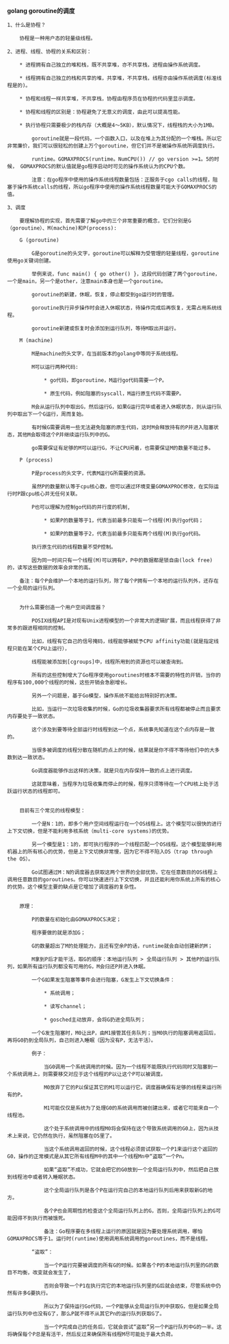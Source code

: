 **golang goroutine的调度**

    1、什么是协程？
    
        协程是一种用户态的轻量级线程。
    
    2、进程、线程、协程的关系和区别：
    
        * 进程拥有自己独立的堆和栈，既不共享堆，亦不共享栈，进程由操作系统调度。
        
        * 线程拥有自己独立的栈和共享的堆，共享堆，不共享栈，线程亦由操作系统调度(标准线程是的)。
        
        * 协程和线程一样共享堆，不共享栈，协程由程序员在协程的代码里显示调度。
        
        * 协程和线程的区别是：协程避免了无意义的调度，由此可以提高性能。
        
        * 执行协程只需要极少的栈内存（大概是4～5KB），默认情况下，线程栈的大小为1MB。
            
            goroutine就是一段代码，一个函数入口，以及在堆上为其分配的一个堆栈。所以它非常廉价，我们可以很轻松的创建上万个goroutine，但它们并不是被操作系统所调度执行。
            
            runtime。GOMAXPROCS(runtime。NumCPU()) // go version >=1。5的时候， GOMAXPROCS的默认值就是go程序启动时可见的操作系统认为的CPU个数。
            
            注意：在go程序中使用的操作系统线程数量包括：正服务于cgo calls的线程，阻塞于操作系统calls的线程，所以go程序中使用的操作系统线程数量可能大于GOMAXPROCS的值。
            
    3、调度
    
        要理解协程的实现，首先需要了解go中的三个非常重要的概念，它们分别是G（goroutine）、M(machine)和P(process):
        
        G (goroutine)
        
            G是goroutine的头文字，goroutine可以解释为受管理的轻量线程，goroutine使用go关键词创建。
            
            举例来说，func main() { go other() }，这段代码创建了两个goroutine，一个是main，另一个是other，注意main本身也是一个goroutine。
            
            goroutine的新建，休眠，恢复，停止都受到go运行时的管理。
            
            goroutine执行异步操作时会进入休眠状态，待操作完成后再恢复，无需占用系统线程。
            
            goroutine新建或恢复时会添加到运行队列，等待M取出并运行。
       
        M (machine)
        
            M是machine的头文字，在当前版本的golang中等同于系统线程。
            
            M可以运行两种代码:
            
                * go代码，即goroutine，M运行go代码需要一个P。
                
                * 原生代码，例如阻塞的syscall，M运行原生代码不需要P。
            
            M会从运行队列中取出G，然后运行G，如果G运行完毕或者进入休眠状态，则从运行队列中取出下一个G运行，周而复始。
            
            有时候G需要调用一些无法避免阻塞的原生代码，这时M会释放持有的P并进入阻塞状态，其他M会取得这个P并继续运行队列中的G。
            
            go需要保证有足够的M可以运行G，不让CPU闲着，也需要保证M的数量不能过多。
        
        P (process)
        
            P是process的头文字，代表M运行G所需要的资源。
                       
            虽然P的数量默认等于cpu核心数，但可以通过环境变量GOMAXPROC修改，在实际运行时P跟cpu核心并无任何关联。       
            
            P也可以理解为控制go代码的并行度的机制,
            
                * 如果P的数量等于1，代表当前最多只能有一个线程(M)执行go代码；
                
                * 如果P的数量等于2，代表当前最多只能有两个线程(M)执行go代码。
                
            执行原生代码的线程数量不受P控制。
            
            因为同一时间只有一个线程(M)可以拥有P，P中的数据都是锁自由(lock free)的，读写这些数据的效率会非常的高。
            
        备注：每个P会维护一个本地的运行队列，除了每个P拥有一个本地的运行队列外，还存在一个全局的运行队列。
        
        
        为什么需要创造一个用户空间调度器？
        
            POSIX线程API是对现有Unix进程模型的一个非常大的逻辑扩展，而且线程获得了非常多的跟进程相同的控制。
            
            比如，线程有它自己的信号掩码，线程能够被赋予CPU affinity功能(就是指定线程只能在某个CPU上运行），
            
            线程能被添加到[cgroups]中，线程所用到的资源也可以被查询到。
            
            所有的这些控制增大了Go程序使用goroutines时根本不需要的特性的开销，当你的程序有100,000个线程的时候，这些开销会急剧增长。
            
            另外一个问题是，基于Go模型，操作系统不能给出特别好的决策。
            
            比如，当运行一次垃圾收集的时候，Go的垃圾收集器要求所有线程都被停止而且要求内存要处于一致状态。
            
            这个涉及到要等待全部运行时线程到达一个点，系统事先知道在这个点内存是一致的。
            
            当很多被调度的线程分散在随机的点上的时候，结果就是你不得不等待他们中的大多数到达一致状态。
            
            Go调度器能够作出这样的决策，就是只在内存保持一致的点上进行调度。
            
            这就意味着，当程序为垃圾收集而停止的时候，程序只须等待在一个CPU核上处于活跃运行状态的线程即可。
            
        
        目前有三个常见的线程模型：
        
            一个是N：1的，即多个用户空间线程运行在一个OS线程上。这个模型可以很快的进行上下文切换，但是不能利用多核系统（multi-core systems)的优势。
            
            另一个模型是1：1的，即可执行程序的一个线程匹配一个OS线程。这个模型能够利用机器上的所有核心的优势，但是上下文切换非常慢，因为它不得不陷入OS（trap through the OS）。
            
            Go试图通过M：N的调度器去获取这两个世界的全部优势。它在任意数目的OS线程上调用任意数目的goroutines。你可以快速进行上下文切换，并且还能利用你系统上所有的核心的优势。这个模型主要的缺点是它增加了调度器的复杂性。
        
        
        原理：
        
            P的数量在初始化由GOMAXPROCS决定；
            
            程序要做的就是添加G；
            
            G的数量超出了M的处理能力，且还有空余P的话，runtime就会自动创建新的M；
            
            M拿到P后才能干活，取G的顺序：本地运行队列 > 全局运行队列 > 其他P的运行队列，如果所有运行队列都没有可用的G，M会归还P并进入休眠。
            
            一个G如果发生阻塞等事件会进行阻塞，G发生上下文切换条件：
                                              
                * 系统调用；
                
                * 读写channel；
                
                * gosched主动放弃，会将G扔进全局队列；
            
            一个G发生阻塞时，M0让出P，由M1接管其任务队列；当M0执行的阻塞调用返回后，再将G0扔到全局队列，自己则进入睡眠（因为没有P，无法干活）。
            
            例子：
                
                当G0调用一个系统调用的时候。因为一个线程不能既执行代码同时又阻塞到一个系统调用上，则需要移交对应于这个线程的P以让这个P可以被调度。
                
                M0放弃了它的P以保证其它的M1可以运行它。调度器确保有足够的线程来运行所有的P。
                
                M1可能仅仅是系统为了处理G0的系统调用而被创建出来，或者它可能来自一个线程池。
                
                这个处于系统调用中的线程M0将会保持在这个导致系统调用的G0上，因为从技术上来说，它仍然在执行，虽然阻塞在OS里了。
                
                当这个系统调用返回的时候，这个线程必须尝试获取一个P1来运行这个返回的G0，操作的正常模式是从其它所有线程M中的其中一个线程Mn中“盗取”一个Pn。
                
                如果“盗取”不成功，它就会把它的G0放到一个全局运行队列中，然后把自己放到线程池中或者转入睡眠状态。
                
                这个全局运行队列是各个P在运行完自己的本地运行队列后用来获取新G的地方。
                
                各个P也会周期性的检查这个全局运行队列上的G，否则，全局运行队列上的G可能因得不到执行而被饿死。
                
                备注：Go程序要在多线程上运行的原因就是因为要处理系统调用，哪怕GOMAXPROCS等于1。运行时(runtime)使用调用系统调用的goroutines，而不是线程。
                
            “盗取”：
                
                当一个P运行完要被调度的所有G的时候。如果各个P的本地运行队列里的G的数目不均衡，改变就会发生了，
                
                否则会导致一个P1在执行完它的本地运行队列里的G后就会结束，尽管系统中仍然有许多G要执行。
                
                所以为了保持运行Go代码，一个P能够从全局运行队列中获取G，但是如果全局运行队列中也没有G了，那么P就不得不从其它Pn的运行队列获取G了。
                
                当一个P完成自己的任务后，它就会尝试“盗取”另一个P运行队列中G的一半。这将确保每个P总是有活干，然后反过来确保所有线程M尽可能处于最大负荷。
